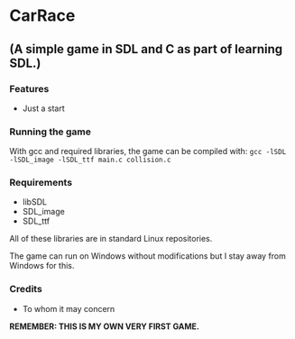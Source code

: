 # CarRace 
## (A simple game in SDL and C as part of learning SDL.)

### Features
* Just a start

### Running the game
With gcc and required libraries, the game can be compiled with:
`gcc -lSDL -lSDL_image -lSDL_ttf main.c collision.c`

### Requirements
* libSDL
* SDL_image
* SDL_ttf

All of these libraries are in standard Linux repositories.

The game can run on Windows without modifications but I stay away from Windows
for this.

### Credits
* To whom it may concern

__REMEMBER: THIS IS MY OWN VERY FIRST GAME.__

